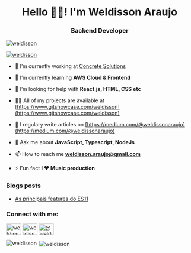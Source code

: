 
<h1 align="center">Hello 👋🏼! I'm Weldisson Araujo</h1>
<h3 align="center">Backend Developer</h3>



<p align="left"> <a href="https://github.com/ryo-ma/github-profile-trophy"><img src="https://github-profile-trophy.vercel.app/?username=weldisson" alt="weldisson" /></a> </p>

<p align="left"> <a href="https://twitter.com/weldisson" target="blank"><img src="https://img.shields.io/twitter/follow/weldisson?logo=twitter&style=for-the-badge" alt="weldisson" /></a> </p>

- 🔭 I’m currently working at [Concrete Solutions](https://github.com/concretesolutions)

- 🌱 I’m currently learning **AWS Cloud & Frontend**

- 🤝 I’m looking for help with **React.js, HTML, CSS etc**

- 👨‍💻 All of my projects are available at [https://www.gitshowcase.com/weldisson](https://www.gitshowcase.com/weldisson)

- 📝 I regulary write articles on [https://medium.com/@weldissonaraujo](https://medium.com/@weldissonaraujo)

- 💬 Ask me about **JavaScript, Typescript, NodeJs**

- 📫 How to reach me **weldisson.araujo@gmail.com**

- ⚡ Fun fact **I ❤ Music production**

### Blogs posts
- [As principais features do ES11](https://medium.com/concretebr/principais-features-do-es11-2748c0477191)

<h3 align="left">Connect with me:</h3>
<p align="left">

<a href="https://twitter.com/weldisson" target="blank"><img align="center" src="https://cdn.jsdelivr.net/npm/simple-icons@3.0.1/icons/twitter.svg" alt="weldisson" height="30" width="40" /></a> <a href="https://instagram.com/weldissonaraujo" target="blank"><img align="center" src="https://cdn.jsdelivr.net/npm/simple-icons@3.0.1/icons/instagram.svg" alt="weldissonaraujo" height="30" width="40" /></a> <a href="https://medium.com/@weldisson" target="blank"><img align="center" src="https://cdn.jsdelivr.net/npm/simple-icons@3.0.1/icons/medium.svg" alt="@weldisson" height="30" width="40" /></a></p>



<p><img align="left" src="https://github-readme-stats.vercel.app/api/top-langs?username=weldisson&show_icons=true&locale=en&layout=compact" alt="weldisson" /></p>

<p>&nbsp;<img align="center" src="https://github-readme-stats.vercel.app/api?username=weldisson&show_icons=true&locale=en" alt="weldisson" /></p>